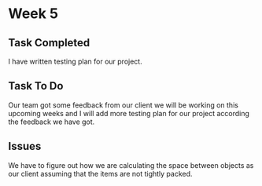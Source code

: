 # Week 5

## Task Completed
I have written testing plan for our project.

## Task To Do
Our team got some feedback from our client we will be working on this upcoming weeks and I will add more testing plan for our project according the feedback we have got.

## Issues
We have to figure out how we are calculating the space between objects as our client assuming that the items are not tightly packed.